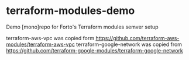 # terraform-modules-demo
Demo [mono]repo for Forto's Terraform modules semver setup


terraform-aws-vpc was copied form https://github.com/terraform-aws-modules/terraform-aws-vpc
terraform-google-network was copied from https://github.com/terraform-google-modules/terraform-google-network
